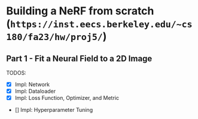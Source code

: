 # Building a NeRF from scratch (`https://inst.eecs.berkeley.edu/~cs180/fa23/hw/proj5/`)

## Part 1 - Fit a Neural Field to a 2D Image

TODOS:

- [x] Impl: Network
- [x] Impl: Dataloader
- [x] Impl: Loss Function, Optimizer, and Metric
- [] Impl: Hyperparameter Tuning
